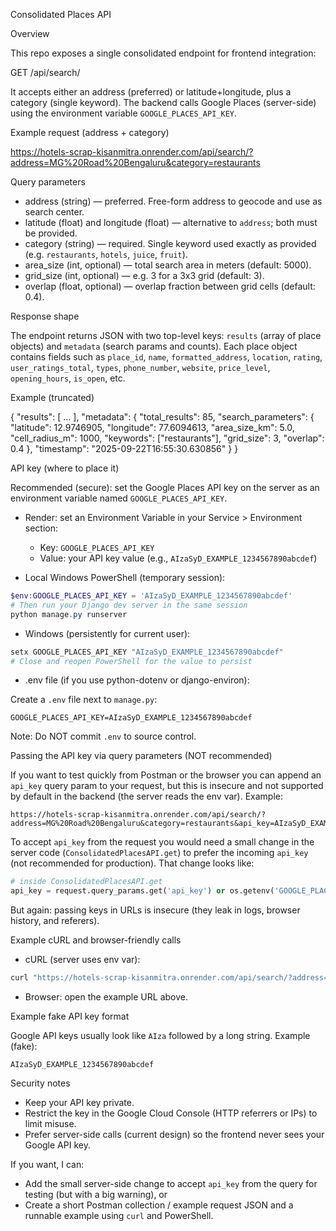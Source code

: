 Consolidated Places API

Overview

This repo exposes a single consolidated endpoint for frontend integration:

GET /api/search/

It accepts either an address (preferred) or latitude+longitude, plus a category (single keyword). The backend calls Google Places (server-side) using the environment variable `GOOGLE_PLACES_API_KEY`.

Example request (address + category)

https://hotels-scrap-kisanmitra.onrender.com/api/search/?address=MG%20Road%20Bengaluru&category=restaurants

Query parameters

- address (string) — preferred. Free-form address to geocode and use as search center.
- latitude (float) and longitude (float) — alternative to `address`; both must be provided.
- category (string) — required. Single keyword used exactly as provided (e.g. `restaurants`, `hotels`, `juice`, `fruit`).
- area_size (int, optional) — total search area in meters (default: 5000).
- grid_size (int, optional) — e.g. 3 for a 3x3 grid (default: 3).
- overlap (float, optional) — overlap fraction between grid cells (default: 0.4).

Response shape

The endpoint returns JSON with two top-level keys: `results` (array of place objects) and `metadata` (search params and counts). Each place object contains fields such as `place_id`, `name`, `formatted_address`, `location`, `rating`, `user_ratings_total`, `types`, `phone_number`, `website`, `price_level`, `opening_hours`, `is_open`, etc.

Example (truncated)

{
  "results": [ ... ],
  "metadata": {
    "total_results": 85,
    "search_parameters": {
      "latitude": 12.9746905,
      "longitude": 77.6094613,
      "area_size_km": 5.0,
      "cell_radius_m": 1000,
      "keywords": ["restaurants"],
      "grid_size": 3,
      "overlap": 0.4
    },
    "timestamp": "2025-09-22T16:55:30.630856"
  }
}

API key (where to place it)

Recommended (secure): set the Google Places API key on the server as an environment variable named `GOOGLE_PLACES_API_KEY`.

- Render: set an Environment Variable in your Service > Environment section:
  - Key: `GOOGLE_PLACES_API_KEY`
  - Value: your API key value (e.g., `AIzaSyD_EXAMPLE_1234567890abcdef`)

- Local Windows PowerShell (temporary session):

```powershell
$env:GOOGLE_PLACES_API_KEY = 'AIzaSyD_EXAMPLE_1234567890abcdef'
# Then run your Django dev server in the same session
python manage.py runserver
```

- Windows (persistently for current user):

```powershell
setx GOOGLE_PLACES_API_KEY "AIzaSyD_EXAMPLE_1234567890abcdef"
# Close and reopen PowerShell for the value to persist
```

- .env file (if you use python-dotenv or django-environ):

Create a `.env` file next to `manage.py`:

```
GOOGLE_PLACES_API_KEY=AIzaSyD_EXAMPLE_1234567890abcdef
```

Note: Do NOT commit `.env` to source control.

Passing the API key via query parameters (NOT recommended)

If you want to test quickly from Postman or the browser you can append an `api_key` query param to your request, but this is insecure and not supported by default in the backend (the server reads the env var). Example:

```
https://hotels-scrap-kisanmitra.onrender.com/api/search/?address=MG%20Road%20Bengaluru&category=restaurants&api_key=AIzaSyD_EXAMPLE_1234567890abcdef
```

To accept `api_key` from the request you would need a small change in the server code (`ConsolidatedPlacesAPI.get`) to prefer the incoming `api_key` (not recommended for production). That change looks like:

```python
# inside ConsolidatedPlacesAPI.get
api_key = request.query_params.get('api_key') or os.getenv('GOOGLE_PLACES_API_KEY')
```

But again: passing keys in URLs is insecure (they leak in logs, browser history, and referers).

Example cURL and browser-friendly calls

- cURL (server uses env var):

```bash
curl "https://hotels-scrap-kisanmitra.onrender.com/api/search/?address=MG%20Road%20Bengaluru&category=restaurants"
```

- Browser: open the example URL above.

Example fake API key format

Google API keys usually look like `AIza` followed by a long string. Example (fake):

`AIzaSyD_EXAMPLE_1234567890abcdef`

Security notes

- Keep your API key private.
- Restrict the key in the Google Cloud Console (HTTP referrers or IPs) to limit misuse.
- Prefer server-side calls (current design) so the frontend never sees your Google API key.

If you want, I can:
- Add the small server-side change to accept `api_key` from the query for testing (but with a big warning), or
- Create a short Postman collection / example request JSON and a runnable example using `curl` and PowerShell.

